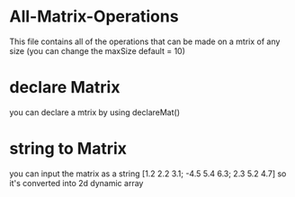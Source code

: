 # All-Matrix-Operations
This file contains all of the operations that can be made on a mtrix of any size (you can change the maxSize default = 10)
# declare Matrix 
you can declare a mtrix by using declareMat()
# string to Matrix
you can input the matrix as a string  [1.2 2.2 3.1; -4.5 5.4 6.3; 2.3 5.2 4.7] so it's converted into 2d dynamic array
